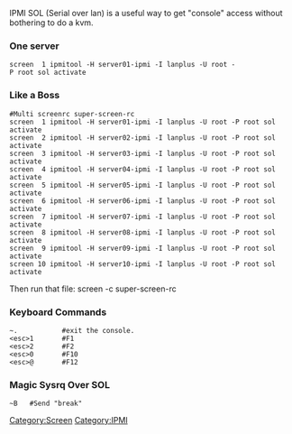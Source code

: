 IPMI SOL (Serial over lan) is a useful way to get "console" access
without bothering to do a kvm.

### One server

`screen  1 ipmitool -H server01-ipmi -I lanplus -U root -P root sol activate`

### Like a Boss

    #Multi screenrc super-screen-rc
    screen  1 ipmitool -H server01-ipmi -I lanplus -U root -P root sol activate
    screen  2 ipmitool -H server02-ipmi -I lanplus -U root -P root sol activate
    screen  3 ipmitool -H server03-ipmi -I lanplus -U root -P root sol activate
    screen  4 ipmitool -H server04-ipmi -I lanplus -U root -P root sol activate
    screen  5 ipmitool -H server05-ipmi -I lanplus -U root -P root sol activate
    screen  6 ipmitool -H server06-ipmi -I lanplus -U root -P root sol activate
    screen  7 ipmitool -H server07-ipmi -I lanplus -U root -P root sol activate
    screen  8 ipmitool -H server08-ipmi -I lanplus -U root -P root sol activate
    screen  9 ipmitool -H server09-ipmi -I lanplus -U root -P root sol activate
    screen 10 ipmitool -H server10-ipmi -I lanplus -U root -P root sol activate

Then run that file: screen -c super-screen-rc

### Keyboard Commands

    ~.           #exit the console.
    <esc>1       #F1
    <esc>2       #F2
    <esc>0       #F10
    <esc>@       #F12

### Magic Sysrq Over SOL

`~B   #Send "break"`

<Category:Screen> <Category:IPMI>
